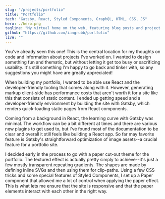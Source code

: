 ```yaml
---
slug: "/projects/portfolio"
title: "Portfolio"
tech: "Gatsby, React, Styled Components, GraphQL, HTML, CSS, JS"
hero: ./hero.png
tagline: "My virtual home on the web, featuring blog posts and project information."
github: "https://github.com/iangrubb/portfolio"
live: ""
---
```


You've already seen this one! This is the central location for my thoughts on code and information about projects I've worked on. I wanted to design something fun and thematic, but without letting it get too busy or sacrificing usability. It's still something I'm happy to go back and tinker with, so any suggestions you might have are greatly appreciated!

When building my portfolio, I wanted to be able use React and the developer-friendly tooling that comes along with it. However, generating markup client-side has performance costs that aren't worth it for a site like this that consists of static content. I ended up getting speed and a developer-friendly environment by building the site with Gatsby, which renders quick-loading static pages from React components.

Coming from a background in React, the learning curve with Gatsby was minimal. The workflow can be a bit different at times and there are various new plugins to get used to, but I've found most of the documentation to be clear and overall it still feels like building a React app. So far may favorite feature is Gatsby's straightforward optimization of image assets--a crucial feature for a portfolio site.

I decided early in the process to go with a paper cut-out theme for the portfolio. The textured effect is actually pretty simply to achieve--it's just a few mostly transparent repeating gradients. The shapes are made by defining inline SVGs and then using them for clip-paths. Using a few CSS tricks and some special features of Styled Components, I set up a Paper component that allowed me a lot of control when applying the paper effect. This is what lets me ensure that the site is responsive and that the paper elements interact with each other in the right way.